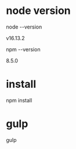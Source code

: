 # node version
  node --version

  v16.13.2

  npm --version

  8.5.0

# install
  npm install

# gulp
  gulp
